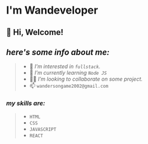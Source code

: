 # I'm Wandeveloper

## 👋 Hi, Welcome!
## _here's some info about me:_
> - 👀 _I’m interested in `fullstack`._
> - 📕 _I’m currently learning `Node JS`_
> - 🤝🏼 _I’m looking to collaborate on some project._
> - 📫  `wandersongame2002@gmail.com`

### _my skills are:_
> - `HTML`
> - `CSS`
> - `JAVASCRIPT`
> - `REACT`

<!---
Wadeveloper/Wadeveloper is a ✨ special ✨ repository because its `README.md` (this file) appears on your GitHub profile.
You can click the Preview link to take a look at your changes.
--->
